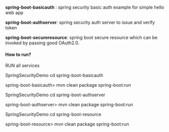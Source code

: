 
**spring-boot-basicauth** : spring security basic auth example for simple hello web app

**spring-boot-authserver**: spring security auth server to issue and verify token

**spring-boot-secureresource**: spring boot secure resource which can be invoked by passing good OAuth2.0.


#### How to run?

RUN all services

SpringSecurityDemo cd spring-boot-basicauth

spring-boot-basicauth> mvn clean package spring-boot:run

SpringSecurityDemo cd spring-boot-authserver

spring-boot-authserver> mvn clean package spring-boot:run

SpringSecurityDemo cd spring-boot-resource

spring-boot-resource> mvn clean package spring-boot:run

